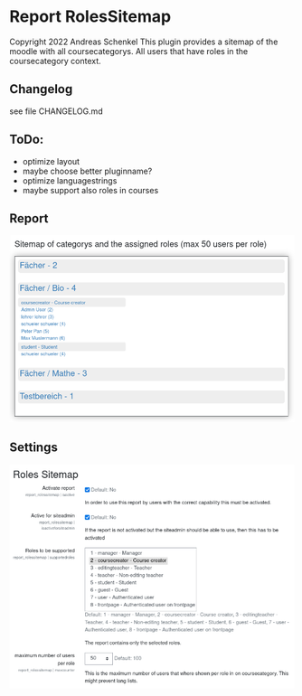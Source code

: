 # Report RolesSitemap  
Copyright 2022 Andreas Schenkel
This plugin provides a sitemap of the moodle with all coursecategorys.
All users that have roles in the coursecategory context.


## Changelog  
see file CHANGELOG.md

## ToDo:
- optimize layout
- maybe choose better pluginname?
- optimize languagestrings
- maybe support also roles in courses

## Report

![Examplereport with categories and the roles that users have in category context](https://github.com/andreasschenkel/moodle-report_rolessitemap/blob/master/rolessitemap.png)

## Settings

![Examplereport with categories and the roles that users have in category context](https://github.com/andreasschenkel/moodle-report_rolessitemap/blob/master/rolessitemap_websitesettings.png)
